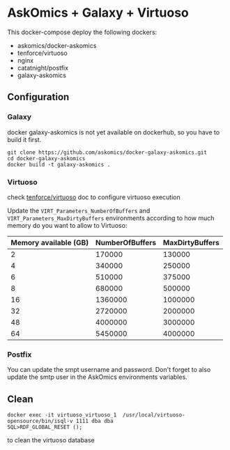 # AskOmics + Galaxy + Virtuoso

This docker-compose deploy the following dockers:

- askomics/docker-askomics
- tenforce/virtuoso
- nginx
- catatnight/postfix
- galaxy-askomics

## Configuration

### Galaxy

docker galaxy-askomics is not yet available on dockerhub, so you have to build it first.

    git clone https://github.com/askomics/docker-galaxy-askomics.git
    cd docker-galaxy-askomics
    docker build -t galaxy-askomics .


### Virtuoso

check [tenforce/virtuoso](https://hub.docker.com/r/tenforce/virtuoso/) doc to configure virtuoso execution

Update the `VIRT_Parameters_NumberOfBuffers` and `VIRT_Parameters_MaxDirtyBuffers` environments according to how much memory do you want to allow to Virtuoso:


| Memory available (GB) | NumberOfBuffers | MaxDirtyBuffers |
|-----------------------|-----------------|-----------------|
| 2                     | 170000          | 130000          |
| 4                     | 340000          | 250000          |
| 6                     | 510000          | 375000          |
| 8                     | 680000          | 500000          |
| 16                    | 1360000         | 1000000         |
| 32                    | 2720000         | 2000000         |
| 48                    | 4000000         | 3000000         |
| 64                    | 5450000         | 4000000         |

### Postfix

You can update the smpt username and password. Don't forget to also update the smtp user in the AskOmics environments variables.


## Clean

    docker exec -it virtuoso_virtuoso_1  /usr/local/virtuoso-opensource/bin/isql-v 1111 dba dba
    SQL>RDF_GLOBAL_RESET ();

to clean the virtuoso database